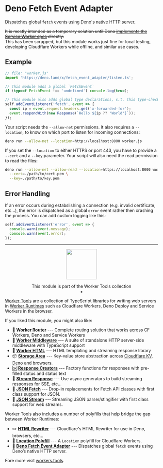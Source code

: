 # Deno Fetch Event Adapter

Dispatches global `fetch` events using Deno's [native HTTP server](https://deno.com/blog/v1.9#native-http%2F2-web-server).

~~It is mostly intended as a temporary solution until Deno [implements the Service Worker spec](https://github.com/denoland/deno/issues/5957#issuecomment-722568905) directly.~~   
This has been scrapped, but this module works just fine for local testing, developing Cloudflare Workers while offline, and similar use cases.

## Example

```ts
// file: "worker.js"
import 'https://deno.land/x/fetch_event_adapter/listen.ts';

// This module adds a global `FetchEvent`
if (typeof FetchEvent !== 'undefined') console.log(true);

// This module also adds global type declarations, s.t. this type-checks:
self.addEventListener('fetch', event => {
  const ip = event.request.headers.get('x-forwarded-for');
  event.respondWith(new Response(`Hello ${ip ?? 'World'}`));
});
```

Your script needs the `--allow-net` permissions. It also requires a `--location`,
to know on which port to listen for incoming connections:

```sh
deno run --allow-net --location=http://localhost:8000 worker.js
```

If you set the `--location` to either HTTPS or port 443, you have to provide a `--cert` and a `--key` parameter.
Your script will also need the read permission to read the files:

```sh
deno run --allow-net --allow-read --location=https://localhost:8000 worker.js \
  --cert=./path/to/cert.pem \
  --key=./path/to/key.pem
```

## Error Handling
If an error occurs during estabslishing a connection (e.g. invalid certificate, etc...), the error is dispatched as a global `error` event rather then crashing the process. You can add custom logging like this:

```ts
self.addEventListener('error', event => {
  console.warn(event.message);
  console.warn(event.error);
});
```

--------

<p align="center"><a href="https://workers.tools"><img src="https://workers.tools/assets/img/logo.svg" width="100" height="100" /></a>
<p align="center">This module is part of the Worker Tools collection<br/>⁕

[Worker Tools](https://workers.tools) are a collection of TypeScript libraries for writing web servers in [Worker Runtimes](https://workers.js.org) such as Cloudflare Workers, Deno Deploy and Service Workers in the browser. 

If you liked this module, you might also like:

- 🧭 [__Worker Router__][router] --- Complete routing solution that works across CF Workers, Deno and Service Workers
- 🔋 [__Worker Middleware__][middleware] --- A suite of standalone HTTP server-side middleware with TypeScript support
- 📄 [__Worker HTML__][html] --- HTML templating and streaming response library
- 📦 [__Storage Area__][kv-storage] --- Key-value store abstraction across [Cloudflare KV][cloudflare-kv-storage], [Deno][deno-kv-storage] and browsers.
- 🆗 [__Response Creators__][response-creators] --- Factory functions for responses with pre-filled status and status text
- 🎏 [__Stream Response__][stream-response] --- Use async generators to build streaming responses for SSE, etc...
- 🥏 [__JSON Fetch__][json-fetch] --- Drop-in replacements for Fetch API classes with first class support for JSON.
- 🦑 [__JSON Stream__][json-stream] --- Streaming JSON parser/stingifier with first class support for web streams.

Worker Tools also includes a number of polyfills that help bridge the gap between Worker Runtimes:
- ✏️ [__HTML Rewriter__][html-rewriter] --- Cloudflare's HTML Rewriter for use in Deno, browsers, etc...
- 📍 [__Location Polyfill__][location-polyfill] --- A `Location` polyfill for Cloudflare Workers.
- 🦕 [__Deno Fetch Event Adapter__][deno-fetch-event-adapter] --- Dispatches global `fetch` events using Deno’s native HTTP server.

[router]: https://workers.tools/router
[middleware]: https://workers.tools/middleware
[html]: https://workers.tools/html
[kv-storage]: https://workers.tools/kv-storage
[cloudflare-kv-storage]: https://workers.tools/cloudflare-kv-storage
[deno-kv-storage]: https://workers.tools/deno-kv-storage
[kv-storage-polyfill]: https://workers.tools/kv-storage-polyfill
[response-creators]: https://workers.tools/response-creators
[stream-response]: https://workers.tools/stream-response
[json-fetch]: https://workers.tools/json-fetch
[json-stream]: https://workers.tools/json-stream
[request-cookie-store]: https://workers.tools/request-cookie-store
[extendable-promise]: https://workers.tools/extendable-promise
[html-rewriter]: https://workers.tools/html-rewriter
[location-polyfill]: https://workers.tools/location-polyfill
[deno-fetch-event-adapter]: https://workers.tools/deno-fetch-event-adapter

Fore more visit [workers.tools](https://workers.tools).
